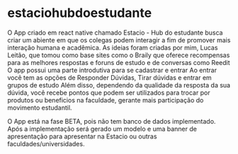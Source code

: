 # estaciohubdoestudante
O App criado em react native chamado Estacio - Hub do estudante busca criar um abiente em que os colegas podem interagir a fim de promover mais interação humana e acadêmica.
As ideias foram criadas por mim, Lucas Leitão, que tomou como base sites como o Braily que oferece recompensas para as melhores respostas e foruns de estudo e de conversas como Reedit
O app possui uma parte introdutiva para se cadastrar e entrar
Ao entrar você tem as opções de Responder Dúvidas, Tirar dúvidas e entrar em grupos de estudo
Além disso, dependendo da qualidade da resposta da sua dúvida, você recebe pontos que podem ser utilizados para trocar por produtos ou beneficios na faculdade, gerante mais participação do movimento estudantil.

O App está na fase BETA, pois não tem banco de dados implementado. Após a implementação será gerado um modelo e uma banner de apresentação para apresentar na Estacio ou outras faculdades/universidades.
